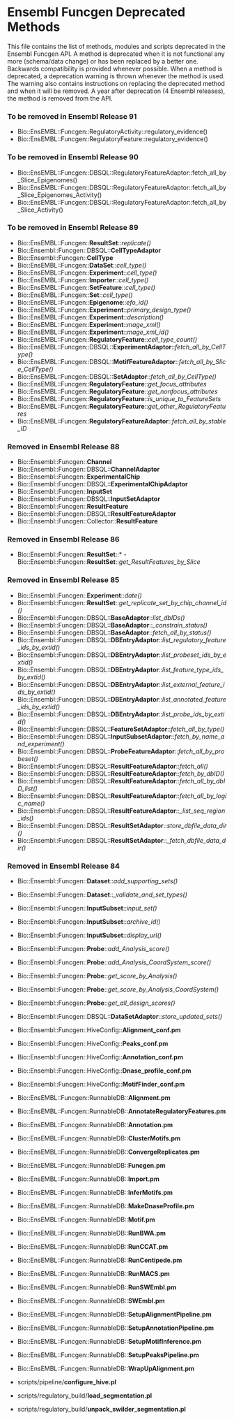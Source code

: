Ensembl Funcgen Deprecated Methods
==================================

This file contains the list of methods, modules and scripts deprecated in the Ensembl Funcgen API.
A method is deprecated when it is not functional any more (schema/data change) or has been replaced by a better one.
Backwards compatibility is provided whenever possible.
When a method is deprecated, a deprecation warning is thrown whenever the method is used.
The warning also contains instructions on replacing the deprecated method and when it will be removed.
A year after deprecation (4 Ensembl releases), the method is removed from the API.

### To be removed in Ensembl Release 91 ###

 - Bio::EnsEMBL::Funcgen::RegulatoryActivity::regulatory_evidence()
 - Bio::EnsEMBL::Funcgen::RegulatoryFeature::regulatory_evidence()

### To be removed in Ensembl Release 90 ###
 - Bio::EnsEMBL::Funcgen::DBSQL::RegulatoryFeatureAdaptor::fetch_all_by_Slice_Epigenomes()
 - Bio::EnsEMBL::Funcgen::DBSQL::RegulatoryFeatureAdaptor::fetch_all_by_Slice_Epigenomes_Activity()
 - Bio::EnsEMBL::Funcgen::DBSQL::RegulatoryFeatureAdaptor::fetch_all_by_Slice_Activity()

### To be removed in Ensembl Release 89 ###
 - Bio::EnsEMBL::Funcgen::**ResultSet**::*replicate()*
 - Bio::Ensembl::Funcgen::DBSQL::**CellTypeAdaptor**
 - Bio::Ensembl::Funcgen::**CellType**
 - Bio::EnsEMBL::Funcgen::**DataSet**::*cell_type()*
 - Bio::EnsEMBL::Funcgen::**Experiment**::*cell_type()*
 - Bio::EnsEMBL::Funcgen::**Importer**::*cell_type()*
 - Bio::EnsEMBL::Funcgen::**SetFeature**::*cell_type()*
 - Bio::EnsEMBL::Funcgen::**Set**::*cell_type()*
 - Bio::EnsEMBL::Funcgen::**Epigenome**::*efo_id()*
 - Bio::EnsEMBL::Funcgen::**Experiment**::*primary_design_type()*
 - Bio::EnsEMBL::Funcgen::**Experiment**::*description()*
 - Bio::EnsEMBL::Funcgen::**Experiment**::*mage_xml()*
 - Bio::EnsEMBL::Funcgen::**Experiment**::*mage_xml_id()*
 - Bio::EnsEMBL::Funcgen::**RegulatoryFeature**::*cell_type_count()*
 - Bio::EnsEMBL::Funcgen::DBSQL::**ExperimentAdaptor**::*fetch_all_by_CellType()*
 - Bio::EnsEMBL::Funcgen::DBSQL::**MotifFeatureAdaptor**::*fetch_all_by_Slice_CellType()*
 - Bio::EnsEMBL::Funcgen::DBSQL::**SetAdaptor**::*fetch_all_by_CellType()*
 - Bio::EnsEMBL::Funcgen::**RegulatoryFeature**::*get_focus_attributes*
 - Bio::EnsEMBL::Funcgen::**RegulatoryFeature**::*get_nonfocus_attributes*
 - Bio::EnsEMBL::Funcgen::**RegulatoryFeature**::*is_unique_to_FeatureSets*
 - Bio::EnsEMBL::Funcgen::**RegulatoryFeature**::*get_other_RegulatoryFeatures*
 - Bio::EnsEMBL::Funcgen::**RegulatoryFeatureAdaptor**::*fetch_all_by_stable_ID*

### Removed in Ensembl Release 88 ###
 - Bio::Ensembl::Funcgen::**Channel**
 - Bio::Ensembl::Funcgen::DBSQL::**ChannelAdaptor**
 - Bio::Ensembl::Funcgen::**ExperimentalChip**
 - Bio::Ensembl::Funcgen::DBSQL::**ExperimentalChipAdaptor**
 - Bio::Ensembl::Funcgen::**InputSet**
 - Bio::Ensembl::Funcgen::DBSQL::**InputSetAdaptor**
 - Bio::Ensembl::Funcgen::**ResultFeature**
 - Bio::Ensembl::Funcgen::DBSQL::**ResultFeatureAdaptor**
 - Bio::Ensembl::Funcgen::Collector::**ResultFeature**

### Removed in Ensembl Release 86 ###
 - Bio::Ensembl::Funcgen::**ResultSet**::* - Bio::Ensembl::Funcgen::**ResultSet**::*get_ResultFeatures_by_Slice*

### Removed in Ensembl Release 85 ###
 - Bio::Ensembl::Funcgen::**Experiment**::*date()*
 - Bio::Ensembl::Funcgen::**ResultSet**::*get_replicate_set_by_chip_channel_id()*
 - Bio::Ensembl::Funcgen::DBSQL::**BaseAdaptor**::*list_dbIDs()*
 - Bio::Ensembl::Funcgen::DBSQL::**BaseAdaptor**::*_constrain_status()*
 - Bio::Ensembl::Funcgen::DBSQL::**BaseAdaptor**::*fetch_all_by_status()*
 - Bio::Ensembl::Funcgen::DBSQL::**DBEntryAdaptor**::*list_regulatory_feature_ids_by_extid()*
 - Bio::Ensembl::Funcgen::DBSQL::**DBEntryAdaptor**::*list_probeset_ids_by_extid()*
 - Bio::Ensembl::Funcgen::DBSQL::**DBEntryAdaptor**::*list_feature_type_ids_by_extid()*
 - Bio::Ensembl::Funcgen::DBSQL::**DBEntryAdaptor**::*list_external_feature_ids_by_extid()*
 - Bio::Ensembl::Funcgen::DBSQL::**DBEntryAdaptor**::*list_annotated_feature_ids_by_extid()*
 - Bio::Ensembl::Funcgen::DBSQL::**DBEntryAdaptor**::*list_probe_ids_by_extid()*
 - Bio::Ensembl::Funcgen::DBSQL::**FeatureSetAdaptor**::*fetch_all_by_type()*
 - Bio::Ensembl::Funcgen::DBSQL::**InputSubsetAdaptor**::*fetch_by_name_and_experiment()*
 - Bio::Ensembl::Funcgen::DBSQL::**ProbeFeatureAdaptor**::*fetch_all_by_probeset()*
 - Bio::Ensembl::Funcgen::DBSQL::**ResultFeatureAdaptor**::*fetch_all()*
 - Bio::Ensembl::Funcgen::DBSQL::**ResultFeatureAdaptor**::*fetch_by_dbID()*
 - Bio::Ensembl::Funcgen::DBSQL::**ResultFeatureAdaptor**::*fetch_all_by_dbID_list()*
 - Bio::Ensembl::Funcgen::DBSQL::**ResultFeatureAdaptor**::*fetch_all_by_logic_name()*
 - Bio::Ensembl::Funcgen::DBSQL::**ResultFeatureAdaptor**::*_list_seq_region_ids()*
 - Bio::Ensembl::Funcgen::DBSQL::**ResultSetAdaptor**::*store_dbfile_data_dir()*
 - Bio::Ensembl::Funcgen::DBSQL::**ResultSetAdaptor**::*_fetch_dbfile_data_dir()*

### Removed in Ensembl Release 84 ###
 - Bio::Ensembl::Funcgen::**Dataset**::*add_supporting_sets()*
 - Bio::Ensembl::Funcgen::**Dataset**::*_validate_and_set_types()*
 - Bio::Ensembl::Funcgen::**InputSubset**::*input_set()*
 - Bio::Ensembl::Funcgen::**InputSubset**::*archive_id()*
 - Bio::Ensembl::Funcgen::**InputSubset**::*display_url()*
 - Bio::Ensembl::Funcgen::**Probe**::*add_Analysis_score()*
 - Bio::Ensembl::Funcgen::**Probe**::*add_Analysis_CoordSystem_score()*
 - Bio::Ensembl::Funcgen::**Probe**::*get_score_by_Analysis()*
 - Bio::Ensembl::Funcgen::**Probe**::*get_score_by_Analysis_CoordSystem()*
 - Bio::Ensembl::Funcgen::**Probe**::*get_all_design_scores()*
 - Bio::Ensembl::Funcgen::DBSQL::**DataSetAdaptor**::*store_updated_sets()*
 - Bio::Ensembl::Funcgen::HiveConfig::**Alignment_conf.pm**
 - Bio::Ensembl::Funcgen::HiveConfig::**Peaks_conf.pm**
 - Bio::Ensembl::Funcgen::HiveConfig::**Annotation_conf.pm**
 - Bio::Ensembl::Funcgen::HiveConfig::**Dnase_profile_conf.pm**
 - Bio::Ensembl::Funcgen::HiveConfig::**MotifFinder_conf.pm**
 - Bio::EnsEMBL::Funcgen::RunnableDB::**Alignment.pm**
 - Bio::EnsEMBL::Funcgen::RunnableDB::**AnnotateRegulatoryFeatures.pm**
 - Bio::EnsEMBL::Funcgen::RunnableDB::**Annotation.pm**
 - Bio::EnsEMBL::Funcgen::RunnableDB::**ClusterMotifs.pm**
 - Bio::EnsEMBL::Funcgen::RunnableDB::**ConvergeReplicates.pm**
 - Bio::EnsEMBL::Funcgen::RunnableDB::**Funcgen.pm**
 - Bio::EnsEMBL::Funcgen::RunnableDB::**Import.pm**
 - Bio::EnsEMBL::Funcgen::RunnableDB::**InferMotifs.pm**
 - Bio::EnsEMBL::Funcgen::RunnableDB::**MakeDnaseProfile.pm**
 - Bio::EnsEMBL::Funcgen::RunnableDB::**Motif.pm**
 - Bio::EnsEMBL::Funcgen::RunnableDB::**RunBWA.pm**
 - Bio::EnsEMBL::Funcgen::RunnableDB::**RunCCAT.pm**
 - Bio::EnsEMBL::Funcgen::RunnableDB::**RunCentipede.pm**
 - Bio::EnsEMBL::Funcgen::RunnableDB::**RunMACS.pm**
 - Bio::EnsEMBL::Funcgen::RunnableDB::**RunSWEmbl.pm**
 - Bio::EnsEMBL::Funcgen::RunnableDB::**SWEmbl.pm**
 - Bio::EnsEMBL::Funcgen::RunnableDB::**SetupAlignmentPipeline.pm**
 - Bio::EnsEMBL::Funcgen::RunnableDB::**SetupAnnotationPipeline.pm**
 - Bio::EnsEMBL::Funcgen::RunnableDB::**SetupMotifInference.pm**
 - Bio::EnsEMBL::Funcgen::RunnableDB::**SetupPeaksPipeline.pm**
 - Bio::EnsEMBL::Funcgen::RunnableDB::**WrapUpAlignment.pm**

 - scripts/pipeline/**configure_hive.pl**
 - scripts/regulatory_build/**load_segmentation.pl**
 - scripts/regulatory_build/**unpack_swilder_segmentation.pl**
